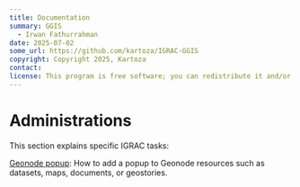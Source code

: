 ```yaml
---
title: Documentation
summary: GGIS
  - Irwan Fathurrahman
date: 2025-07-02
some_url: https://github.com/kartoza/IGRAC-GGIS
copyright: Copyright 2025, Kartoza
contact:
license: This program is free software; you can redistribute it and/or modify it under the terms of the GNU Affero General Public License as published by the Free Software Foundation; either version 3 of the License, or (at your option) any later version.
---
```


# Administrations

This section explains specific IGRAC tasks:

[Geonode popup](./geonode_popup.md): How to add a popup to Geonode resources
such as datasets, maps, documents, or geostories.

